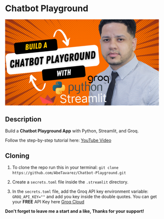 # Chatbot Playground

![Chatbot Playground](./AI%20Stocks%20Application%20(12).png)

## Description

Build a <b>Chatbot Playground App</b> with Python, Streamlit, and Groq.

Follow the step-by-step tutorial here:
<a href="https://youtu.be/ooeP4itiTIg">YouTube Video</a>

## Cloning

1. To clone the repo run this in your terminal: `git clone https://github.com/AbeTavarez/Chatbot-Playground.git`

2. Create a `secrets.toml` file inside the `.streamlit` directory.

3. In the `secrets.toml` file, add the Groq API key environment variable: `GROQ_API_KEY=""` and add you key inside the double quotes.
You can get your <b>FREE</b> API Key here <a href="https://console.groq.com/login" target="_blank">Groq Cloud</a>

<b>Don't forget to leave me a start and a like, Thanks for your support!</b> 